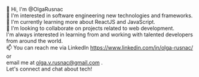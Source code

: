 
👋 Hi, I'm @OlgaRusnac
<br>
👀 I'm interested in software engineering new technologies and frameworks.
<br>
🌱 I'm currently learning more about ReactJS and JavaScript.
<br>
💞️ I'm looking to collaborate on projects related to web development. 
<br>
I'm always interested in learning from and working with talented developers from around the world.
<br>
📫 You can reach me via LinkedIn https://www.linkedin.com/in/olga-rusnac/ or
<br>
 email me at olga.v.rusnac@gmail.com . 
 <br>
 Let's connect and chat about tech!

